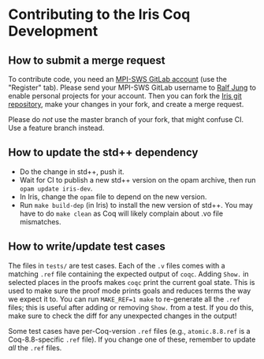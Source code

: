 # Contributing to the Iris Coq Development

## How to submit a merge request

To contribute code, you need an
[MPI-SWS GitLab account](https://gitlab.mpi-sws.org/users/sign_in) (use the
"Register" tab).  Please send your MPI-SWS GitLab username to
[Ralf Jung](https://gitlab.mpi-sws.org/jung) to enable personal projects for
your account.  Then you can fork the
[Iris git repository](https://gitlab.mpi-sws.org/iris/iris/), make your
changes in your fork, and create a merge request.

Please do *not* use the master branch of your fork, that might confuse CI.  Use
a feature branch instead.

## How to update the std++ dependency

* Do the change in std++, push it.
* Wait for CI to publish a new std++ version on the opam archive, then run
  `opam update iris-dev`.
* In Iris, change the `opam` file to depend on the new version.
* Run `make build-dep` (in Iris) to install the new version of std++.
  You may have to do `make clean` as Coq will likely complain about .vo file
  mismatches.

## How to write/update test cases

The files in `tests/` are test cases.  Each of the `.v` files comes with a
matching `.ref` file containing the expected output of `coqc`.  Adding `Show.`
in selected places in the proofs makes `coqc` print the current goal state.
This is used to make sure the proof mode prints goals and reduces terms the way
we expect it to.  You can run `MAKE_REF=1 make` to re-generate all the `.ref` files;
this is useful after adding or removing `Show.` from a test.  If you do this,
make sure to check the diff for any unexpected changes in the output!

Some test cases have per-Coq-version `.ref` files (e.g., `atomic.8.8.ref` is a
Coq-8.8-specific `.ref` file).  If you change one of these, remember to update
*all* the `.ref` files.
